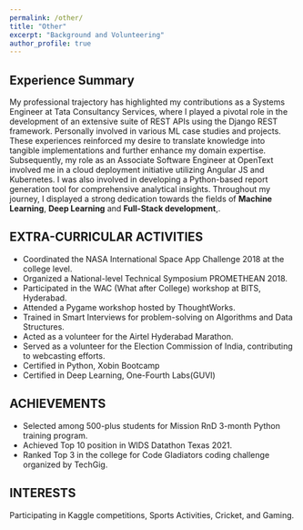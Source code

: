 ```yaml
---
permalink: /other/
title: "Other"
excerpt: "Background and Volunteering"
author_profile: true
---
```


Experience Summary
------
My professional trajectory has highlighted my contributions as a Systems Engineer at Tata Consultancy Services, where I played a pivotal role in the development of an extensive suite of REST APIs using the Django REST framework. Personally involved in various ML case studies and projects. These experiences reinforced my desire to translate knowledge into tangible implementations and further enhance my domain expertise. Subsequently, my role as an Associate Software Engineer at OpenText involved me in a cloud deployment initiative utilizing Angular JS and Kubernetes. I was also involved in developing a Python-based report generation tool for comprehensive analytical insights. Throughout my journey, I displayed a strong dedication towards the fields of **Machine Learning**, **Deep Learning** and **Full-Stack development**,.

EXTRA-CURRICULAR ACTIVITIES
------

- Coordinated the NASA International Space App Challenge 2018 at the college level.
- Organized a National-level Technical Symposium PROMETHEAN 2018.
- Participated in the WAC (What after College) workshop at BITS, Hyderabad.
- Attended a Pygame workshop hosted by ThoughtWorks.
- Trained in Smart Interviews for problem-solving on Algorithms and Data Structures.
- Acted as a volunteer for the Airtel Hyderabad Marathon.
- Served as a volunteer for the Election Commission of India, contributing to webcasting efforts.
- Certified in Python, Xobin Bootcamp
- Certified in Deep Learning, One-Fourth Labs(GUVI)

ACHIEVEMENTS
------

- Selected among 500-plus students for Mission RnD 3-month Python training program.
- Achieved Top 10 position in WIDS Datathon Texas 2021.
- Ranked Top 3 in the college for Code Gladiators coding challenge organized by TechGig.


INTERESTS
------
Participating in Kaggle competitions, Sports Activities, Cricket, and Gaming.